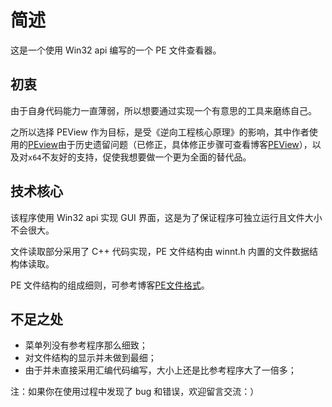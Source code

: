 # 简述
这是一个使用 Win32 api 编写的一个 PE 文件查看器。

## 初衷
由于自身代码能力一直薄弱，所以想要通过实现一个有意思的工具来磨练自己。

之所以选择 PEView 作为目标，是受《逆向工程核心原理》的影响，其中作者使用的[PEview](https://reversecore.com/111)由于历史遗留问题（已修正，具体修正步骤可查看博客[PEView](https://www.a1ee.cn/simple/peview/)），以及对`x64`不友好的支持，促使我想要做一个更为全面的替代品。

## 技术核心
该程序使用 Win32 api 实现 GUI 界面，这是为了保证程序可独立运行且文件大小不会很大。

文件读取部分采用了 C++ 代码实现，PE 文件结构由 winnt.h 内置的文件数据结构体读取。

PE 文件结构的组成细则，可参考博客[PE文件格式](https://www.a1ee.cn/simple/pe%E6%96%87%E4%BB%B6%E6%A0%BC%E5%BC%8F/)。

## 不足之处
- 菜单列没有参考程序那么细致；
- 对文件结构的显示并未做到最细；
- 由于并未直接采用汇编代码编写，大小上还是比参考程序大了一倍多；

注：如果你在使用过程中发现了 bug 和错误，欢迎留言交流：）
